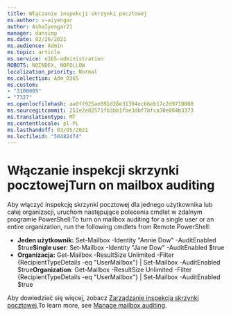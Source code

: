 ```yaml
---
title: Włączanie inspekcji skrzynki pocztowej
ms.author: v-aiyengar
author: AshaIyengar21
manager: dansimp
ms.date: 02/26/2021
ms.audience: Admin
ms.topic: article
ms.service: o365-administration
ROBOTS: NOINDEX, NOFOLLOW
localization_priority: Normal
ms.collection: Adm_O365
ms.custom:
- "3100005"
- "7327"
ms.openlocfilehash: aa0ff925ae891d28e31394ec66eb17c2d9710008
ms.sourcegitcommit: 251e2e82571fb3bb1fbe3dbf7bfca30e004b3373
ms.translationtype: MT
ms.contentlocale: pl-PL
ms.lasthandoff: 03/05/2021
ms.locfileid: "50482474"
---
```

# <a name="turn-on-mailbox-auditing"></a><span data-ttu-id="89851-102">Włączanie inspekcji skrzynki pocztowej</span><span class="sxs-lookup"><span data-stu-id="89851-102">Turn on mailbox auditing</span></span>

<span data-ttu-id="89851-103">Aby włączyć inspekcję skrzynki pocztowej dla jednego użytkownika lub całej organizacji, uruchom następujące polecenia cmdlet w zdalnym programie PowerShell:</span><span class="sxs-lookup"><span data-stu-id="89851-103">To turn on mailbox auditing for a single user or an entire organization, run the following cmdlets from Remote PowerShell:</span></span>

- <span data-ttu-id="89851-104">**Jeden użytkownik:** Set-Mailbox -Identity "Annie Dow" -AuditEnabled $true</span><span class="sxs-lookup"><span data-stu-id="89851-104">**Single user**: Set-Mailbox -Identity "Jane Dow" -AuditEnabled $true</span></span>
- <span data-ttu-id="89851-105">**Organizacja:** Get-Mailbox -ResultSize Unlimited -Filter {RecipientTypeDetails -eq "UserMailbox"} | Set-Mailbox -AuditEnabled $true</span><span class="sxs-lookup"><span data-stu-id="89851-105">**Organization**: Get-Mailbox -ResultSize Unlimited -Filter {RecipientTypeDetails -eq "UserMailbox"} | Set-Mailbox -AuditEnabled $true</span></span>

<span data-ttu-id="89851-106">Aby dowiedzieć się więcej, zobacz [Zarządzanie inspekcją skrzynki pocztowej.](https://go.microsoft.com/fwlink/?linkid=2103668)</span><span class="sxs-lookup"><span data-stu-id="89851-106">To learn more, see [Manage mailbox auditing](https://go.microsoft.com/fwlink/?linkid=2103668).</span></span>